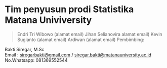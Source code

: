 # Tim penyusun prodi Statistika Matana Univiversity

> Endri Tri Wibowo (alamat email)
> Jihan Selianovira alamat email)
> Kevin Sugianto (alamat email)
> Ardiwan (alamat email)
> Pembimbing:

Bakti Siregar, M.Sc <br>
Email : siregarbakti@gmail.com / siregar.bakti@matanauniversity.ac.id
No.Whatsapp: 081369552544
